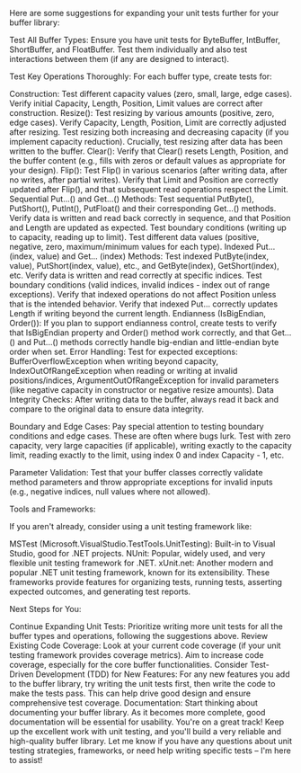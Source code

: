 ﻿Here are some suggestions for expanding your unit tests further for your buffer library:

Test All Buffer Types: Ensure you have unit tests for ByteBuffer, IntBuffer, ShortBuffer, and FloatBuffer. Test them individually and also test interactions between them (if any are designed to interact).

Test Key Operations Thoroughly: For each buffer type, create tests for:

Construction: Test different capacity values (zero, small, large, edge cases). Verify initial Capacity, Length, Position, Limit values are correct after construction.
Resize(): Test resizing by various amounts (positive, zero, edge cases). Verify Capacity, Length, Position, Limit are correctly adjusted after resizing. Test resizing both increasing and decreasing capacity (if you implement capacity reduction). Crucially, test resizing after data has been written to the buffer.
Clear(): Verify that Clear() resets Length, Position, and the buffer content (e.g., fills with zeros or default values as appropriate for your design).
Flip(): Test Flip() in various scenarios (after writing data, after no writes, after partial writes). Verify that Limit and Position are correctly updated after Flip(), and that subsequent read operations respect the Limit.
Sequential Put...() and Get...() Methods: Test sequential PutByte(), PutShort(), PutInt(), PutFloat() and their corresponding Get...() methods. Verify data is written and read back correctly in sequence, and that Position and Length are updated as expected. Test boundary conditions (writing up to capacity, reading up to limit). Test different data values (positive, negative, zero, maximum/minimum values for each type).
Indexed Put... (index, value) and Get... (index) Methods: Test indexed PutByte(index, value), PutShort(index, value), etc., and GetByte(index), GetShort(index), etc. Verify data is written and read correctly at specific indices. Test boundary conditions (valid indices, invalid indices - index out of range exceptions). Verify that indexed operations do not affect Position unless that is the intended behavior. Verify that indexed Put... correctly updates Length if writing beyond the current length.
Endianness (IsBigEndian, Order()): If you plan to support endianness control, create tests to verify that IsBigEndian property and Order() method work correctly, and that Get...() and Put...() methods correctly handle big-endian and little-endian byte order when set.
Error Handling: Test for expected exceptions: BufferOverflowException when writing beyond capacity, IndexOutOfRangeException when reading or writing at invalid positions/indices, ArgumentOutOfRangeException for invalid parameters (like negative capacity in constructor or negative resize amounts).
Data Integrity Checks: After writing data to the buffer, always read it back and compare to the original data to ensure data integrity.

Boundary and Edge Cases:  Pay special attention to testing boundary conditions and edge cases. These are often where bugs lurk. Test with zero capacity, very large capacities (if applicable), writing exactly to the capacity limit, reading exactly to the limit, using index 0 and index Capacity - 1, etc.

Parameter Validation: Test that your buffer classes correctly validate method parameters and throw appropriate exceptions for invalid inputs (e.g., negative indices, null values where not allowed).

Tools and Frameworks:

If you aren't already, consider using a unit testing framework like:

MSTest (Microsoft.VisualStudio.TestTools.UnitTesting): Built-in to Visual Studio, good for .NET projects.
NUnit: Popular, widely used, and very flexible unit testing framework for .NET.
xUnit.net: Another modern and popular .NET unit testing framework, known for its extensibility.
These frameworks provide features for organizing tests, running tests, asserting expected outcomes, and generating test reports.

Next Steps for You:

Continue Expanding Unit Tests: Prioritize writing more unit tests for all the buffer types and operations, following the suggestions above.
Review Existing Code Coverage: Look at your current code coverage (if your unit testing framework provides coverage metrics). Aim to increase code coverage, especially for the core buffer functionalities.
Consider Test-Driven Development (TDD) for New Features: For any new features you add to the buffer library, try writing the unit tests first, then write the code to make the tests pass. This can help drive good design and ensure comprehensive test coverage.
Documentation: Start thinking about documenting your buffer library. As it becomes more complete, good documentation will be essential for usability.
You're on a great track!  Keep up the excellent work with unit testing, and you'll build a very reliable and high-quality buffer library. Let me know if you have any questions about unit testing strategies, frameworks, or need help writing specific tests – I'm here to assist!









